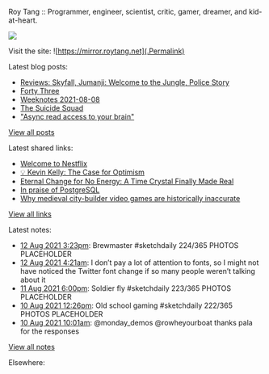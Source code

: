 Roy Tang :: Programmer, engineer, scientist, critic, gamer, dreamer, and kid-at-heart.

![](https://roytang.net/img/profile.jpg)

Visit the site: ![https://mirror.roytang.net](.Permalink)

Latest blog posts:
    

- [Reviews: Skyfall, Jumanji: Welcome to the Jungle, Police Story](https://mirror.roytang.net/2021/08/reviews-skyfall-jumanji-welcome-to-the-jungle-police-story/)
- [Forty Three](https://mirror.roytang.net/2021/08/forty-three/)
- [Weeknotes 2021-08-08](https://mirror.roytang.net/2021/08/weeknotes-2021-08-08/)
- [The Suicide Squad](https://mirror.roytang.net/2021/08/the-suicide-squad/)
- [&#34;Async read access to your brain&#34;](https://mirror.roytang.net/2021/08/async-read-access-to-your-brain/)

[View all posts](https://mirror.roytang.net/blog)

Latest shared links:
    

- [Welcome to Nestflix](https://mirror.roytang.net/2021/08/welcome-to-nestflix/)
- [💡 Kevin Kelly: The Case for Optimism](https://mirror.roytang.net/2021/08/kevin-kelly-the-case-for-optimism/)
- [Eternal Change for No Energy: A Time Crystal Finally Made Real](https://mirror.roytang.net/2021/08/eternal-change-for-no-energy-a-time-crystal-finally-made-real/)
- [In praise of PostgreSQL](https://mirror.roytang.net/2021/08/in-praise-of-postgresql/)
- [Why medieval city-builder video games are historically inaccurate](https://mirror.roytang.net/2021/08/why-medieval-city-builder-video-games-are-historically-inaccurate/)

[View all links](https://mirror.roytang.net/links)

Latest notes:
    

- [12 Aug 2021 3:23pm](https://mirror.roytang.net/2021/08/1425840354574553089/): Brewmaster #sketchdaily 224/365
PHOTOS PLACEHOLDER 
- [12 Aug 2021 4:21am](https://mirror.roytang.net/2021/08/1425673745612435457/): I don&rsquo;t pay a lot of attention to fonts, so I might not have noticed the Twitter font change if so many people weren&rsquo;t talking about it
- [11 Aug 2021 6:00pm](https://mirror.roytang.net/2021/08/1425517490952540166/): Soldier fly #sketchdaily 223/365
PHOTOS PLACEHOLDER 
- [10 Aug 2021 12:26pm](https://mirror.roytang.net/2021/08/1425071072802525195/): Old school gaming #sketchdaily 222/365
PHOTOS PLACEHOLDER 
- [10 Aug 2021 10:01am](https://mirror.roytang.net/2021/08/1425034630760079363/): @monday_demos @rowheyourboat thanks pala for the responses

[View all notes](https://mirror.roytang.net/notes)

Elsewhere:
